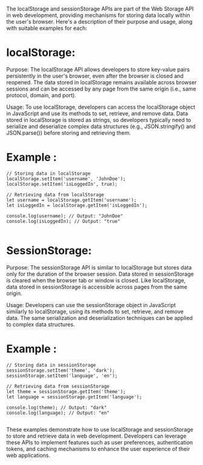 The localStorage and sessionStorage APIs are part of the Web Storage API in web development, providing mechanisms for storing data locally within the user's browser. Here's a description of their purpose and usage, along with suitable examples for each:

# localStorage:

Purpose: The localStorage API allows developers to store key-value pairs persistently in the user's browser, even after the browser is closed and reopened. The data stored in localStorage remains available across browser sessions and can be accessed by any page from the same origin (i.e., same protocol, domain, and port).

Usage: To use localStorage, developers can access the localStorage object in JavaScript and use its methods to set, retrieve, and remove data. Data stored in localStorage is stored as strings, so developers typically need to serialize and deserialize complex data structures (e.g., JSON.stringify() and JSON.parse()) before storing and retrieving them.

# Example :

```
// Storing data in localStorage
localStorage.setItem('username', 'JohnDoe');
localStorage.setItem('isLoggedIn', true);

// Retrieving data from localStorage
let username = localStorage.getItem('username');
let isLoggedIn = localStorage.getItem('isLoggedIn');

console.log(username); // Output: "JohnDoe"
console.log(isLoggedIn); // Output: "true"


```

# SessionStorage:

Purpose: The sessionStorage API is similar to localStorage but stores data only for the duration of the browser session. Data stored in sessionStorage is cleared when the browser tab or window is closed. Like localStorage, data stored in sessionStorage is accessible across pages from the same origin.

Usage: Developers can use the sessionStorage object in JavaScript similarly to localStorage, using its methods to set, retrieve, and remove data. The same serialization and deserialization techniques can be applied to complex data structures.

# Example :   

```
// Storing data in sessionStorage
sessionStorage.setItem('theme', 'dark');
sessionStorage.setItem('language', 'en');

// Retrieving data from sessionStorage
let theme = sessionStorage.getItem('theme');
let language = sessionStorage.getItem('language');

console.log(theme); // Output: "dark"
console.log(language); // Output: "en"


```

These examples demonstrate how to use localStorage and sessionStorage to store and retrieve data in web development. Developers can leverage these APIs to implement features such as user preferences, authentication tokens, and caching mechanisms to enhance the user experience of their web applications.